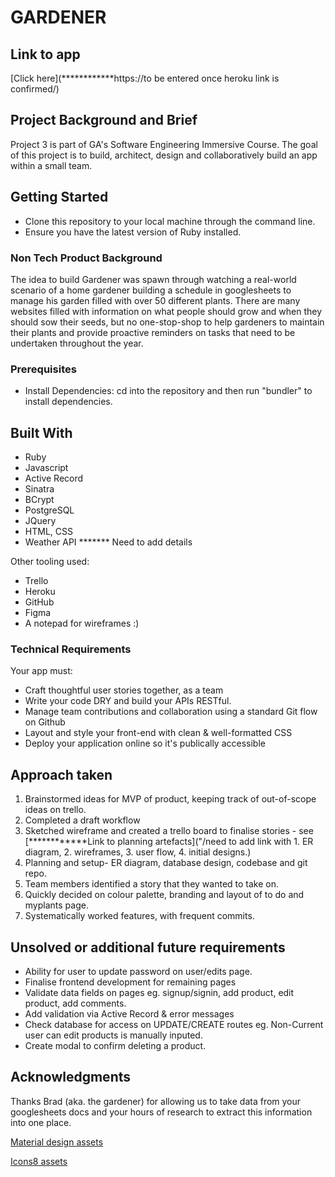 # GARDENER

## Link to app
[Click here](************https://to be entered once heroku link is confirmed/)


## Project Background and Brief

Project 3 is part of GA's Software Engineering Immersive Course. The goal of this project is to build, architect, design and collaboratively build an app within a small team.  


## Getting Started

- Clone this repository to your local machine through the command line.
- Ensure you have the latest version of Ruby installed. 


### Non Tech Product Background

The idea to build Gardener was spawn through watching a real-world scenario of a home gardener building a schedule in googlesheets to manage his garden filled with over 50 different plants. There are many websites filled with information on what people should grow and when they should sow their seeds, but no one-stop-shop to help gardeners to maintain their plants and provide proactive reminders on tasks that need to be undertaken throughout the year. 


### Prerequisites

- Install Dependencies:
cd into the repository and then run "bundler" to install dependencies.


## Built With

- Ruby
- Javascript
- Active Record
- Sinatra
- BCrypt
- PostgreSQL
- JQuery
- HTML, CSS
- Weather API ******* Need to add details 

Other tooling used:
- Trello
- Heroku
- GitHub
- Figma
- A notepad for wireframes :)


### Technical Requirements
Your app must:

- Craft thoughtful user stories together, as a team
- Write your code DRY and build your APIs RESTful.
- Manage team contributions and collaboration using a standard Git flow on Github
- Layout and style your front-end with clean & well-formatted CSS
- Deploy your application online so it's publically accessible


## Approach taken 

1. Brainstormed ideas for MVP of product, keeping track of out-of-scope ideas on trello. 
2. Completed a draft workflow
3. Sketched wireframe and created a trello board to finalise stories - see [************Link to planning artefacts]("/need to add link with 1. ER diagram, 2. wireframes, 3. user flow, 4. initial designs.)
4. Planning and setup- ER diagram, database design, codebase and git repo.
5. Team members identified a story that they wanted to take on. 
6. Quickly decided on colour palette, branding and layout of to do and myplants page. 
7. Systematically worked features, with frequent commits.


## Unsolved or additional future requirements

- Ability for user to update password on user/edits page. 
- Finalise frontend development for remaining pages
- Validate data fields on pages eg. signup/signin, add product, edit product, add comments. 
- Add validation via Active Record & error messages
- Check database for access on UPDATE/CREATE routes eg. Non-Current user can edit products is manually inputed.
- Create modal to confirm deleting a product.


## Acknowledgments

Thanks Brad (aka. the gardener) for allowing us to take data from your googlesheets docs and your hours of research to extract this information into one place. 

[Material design assets](https://material.io/resources/icons/?style=baseline) 

[Icons8 assets](https://icons8.com/)